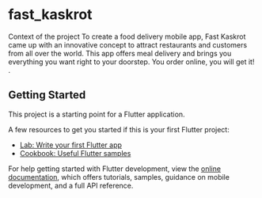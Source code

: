 # fast_kaskrot

Context of the project To create a food delivery mobile app, Fast Kaskrot came up with an innovative concept to attract restaurants and customers from all over the world. This app offers meal delivery and brings you everything you want right to your doorstep. You order online, you will get it! .

## Getting Started

This project is a starting point for a Flutter application.

A few resources to get you started if this is your first Flutter project:

- [Lab: Write your first Flutter app](https://docs.flutter.dev/get-started/codelab)
- [Cookbook: Useful Flutter samples](https://docs.flutter.dev/cookbook)

For help getting started with Flutter development, view the
[online documentation](https://docs.flutter.dev/), which offers tutorials,
samples, guidance on mobile development, and a full API reference.
